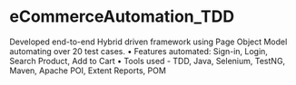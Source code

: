 # eCommerceAutomation_TDD

Developed end-to-end Hybrid driven framework using Page Object Model automating over 20 test cases.
• Features automated: Sign-in, Login, Search Product, Add to Cart
• Tools used - TDD, Java, Selenium, TestNG, Maven, Apache POI, Extent Reports, POM

